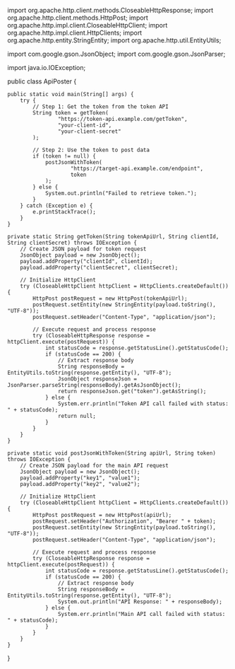 import org.apache.http.client.methods.CloseableHttpResponse;
import org.apache.http.client.methods.HttpPost;
import org.apache.http.impl.client.CloseableHttpClient;
import org.apache.http.impl.client.HttpClients;
import org.apache.http.entity.StringEntity;
import org.apache.http.util.EntityUtils;

import com.google.gson.JsonObject;
import com.google.gson.JsonParser;

import java.io.IOException;

public class ApiPoster {

    public static void main(String[] args) {
        try {
            // Step 1: Get the token from the token API
            String token = getToken(
                    "https://token-api.example.com/getToken", 
                    "your-client-id", 
                    "your-client-secret"
            );

            // Step 2: Use the token to post data
            if (token != null) {
                postJsonWithToken(
                        "https://target-api.example.com/endpoint", 
                        token
                );
            } else {
                System.out.println("Failed to retrieve token.");
            }
        } catch (Exception e) {
            e.printStackTrace();
        }
    }

    private static String getToken(String tokenApiUrl, String clientId, String clientSecret) throws IOException {
        // Create JSON payload for token request
        JsonObject payload = new JsonObject();
        payload.addProperty("clientId", clientId);
        payload.addProperty("clientSecret", clientSecret);

        // Initialize HttpClient
        try (CloseableHttpClient httpClient = HttpClients.createDefault()) {
            HttpPost postRequest = new HttpPost(tokenApiUrl);
            postRequest.setEntity(new StringEntity(payload.toString(), "UTF-8"));
            postRequest.setHeader("Content-Type", "application/json");

            // Execute request and process response
            try (CloseableHttpResponse response = httpClient.execute(postRequest)) {
                int statusCode = response.getStatusLine().getStatusCode();
                if (statusCode == 200) {
                    // Extract response body
                    String responseBody = EntityUtils.toString(response.getEntity(), "UTF-8");
                    JsonObject responseJson = JsonParser.parseString(responseBody).getAsJsonObject();
                    return responseJson.get("token").getAsString();
                } else {
                    System.err.println("Token API call failed with status: " + statusCode);
                    return null;
                }
            }
        }
    }

    private static void postJsonWithToken(String apiUrl, String token) throws IOException {
        // Create JSON payload for the main API request
        JsonObject payload = new JsonObject();
        payload.addProperty("key1", "value1");
        payload.addProperty("key2", "value2");

        // Initialize HttpClient
        try (CloseableHttpClient httpClient = HttpClients.createDefault()) {
            HttpPost postRequest = new HttpPost(apiUrl);
            postRequest.setHeader("Authorization", "Bearer " + token);
            postRequest.setEntity(new StringEntity(payload.toString(), "UTF-8"));
            postRequest.setHeader("Content-Type", "application/json");

            // Execute request and process response
            try (CloseableHttpResponse response = httpClient.execute(postRequest)) {
                int statusCode = response.getStatusLine().getStatusCode();
                if (statusCode == 200) {
                    // Extract response body
                    String responseBody = EntityUtils.toString(response.getEntity(), "UTF-8");
                    System.out.println("API Response: " + responseBody);
                } else {
                    System.err.println("Main API call failed with status: " + statusCode);
                }
            }
        }
    }
}

